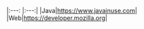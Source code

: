 |:---: |:---:|
|Java|<a href="https://www.javainuse.com">https://www.javainuse.com</a>|
|Web|<a href="https://developer.mozilla.org">https://developer.mozilla.org</a>|
